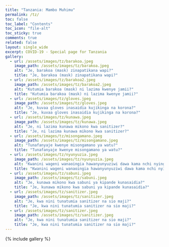 ```yaml
---
title: "Tanzania: Mambo Muhimu"
permalink: /tz/
toc: false
toc_label: "Contents"
toc_icon: "file-alt"
toc_sticky: true
comments: true
related: false
layout: single_wide
excerpt: COVID-19 - Special page for Tanzania
gallery:
  - url: /assets/images/tz/barakoa.jpeg
    image_path: /assets/images/tz/barakoa.jpeg
    alt: "Je, barakoa (mask) zinapatikana wapi?"
    title: "Je, barakoa (mask) zinapatikana wapi?"
  - url: /assets/images/tz/barakoa2.jpeg
    image_path: /assets/images/tz/barakoa2.jpeg
    alt: "Kutumia barakoa (mask) ni lazima kwenye jamii?"
    title: "Kutumia barakoa (mask) ni lazima kwenye jamii?"
  - url: /assets/images/tz/gloves.jpeg
    image_path: /assets/images/tz/gloves.jpeg
    alt: "Je, kuvaa gloves inasaidia kujikinga na korona?"
    title: "Je, kuvaa gloves inasaidia kujikinga na korona?"
  - url: /assets/images/tz/kunawa.jpeg
    image_path: /assets/images/tz/kunawa.jpeg
    alt: "Je, ni lazima kunawa mikono kwa sanitizer?"
    title: "Je, ni lazima kunawa mikono kwa sanitizer?"
  - url: /assets/images/tz/misongamano.jpeg
    image_path: /assets/images/tz/misongamano.jpeg
    alt: "Tunafanyaje kwenye misongamano ya watu?"
    title: "Tunafanyaje kwenye misongamano ya watu?"
  - url: /assets/images/tz/nyunyuzia.jpeg
    image_path: /assets/images/tz/nyunyuzia.jpeg
    alt: "Kwanini wageni wanaoingia hawanyunyuziwi dawa kama nchi nyingine?"
    title: "Kwanini wageni wanaoingia hawanyunyuziwi dawa kama nchi nyingine?"
  - url: /assets/images/tz/sabuni.jpeg
    image_path: /assets/images/tz/sabuni.jpeg
    alt: "Je, kunawa mikono kwa sabuni ya kipande kunasaidia?"
    title: "Je, kunawa mikono kwa sabuni ya kipande kunasaidia?"
  - url: /assets/images/tz/sanitizer.jpeg
    image_path: /assets/images/tz/sanitizer.jpeg
    alt: "Je, kwa nini tunatumia sanitizer na sio maji?"
    title: "Je, kwa nini tunatumia sanitizer na sio maji?"
  - url: /assets/images/tz/sanitizer.jpeg
    image_path: /assets/images/tz/sanitizer.jpeg
    alt: "Je, kwa nini tunatumia sanitizer na sio maji?"
    title: "Je, kwa nini tunatumia sanitizer na sio maji?"
---
```


{% include gallery %}

